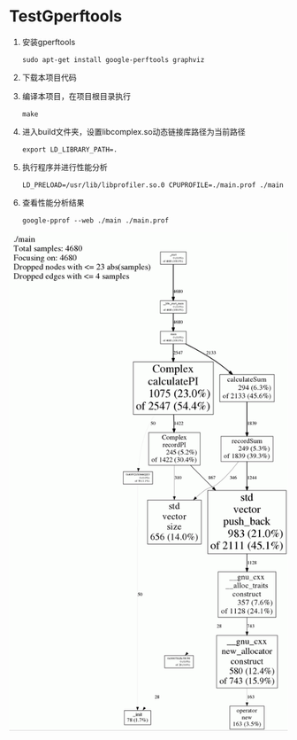 # TestGperftools

1. 安装gperftools

    ```
    sudo apt-get install google-perftools graphviz
    ```
2. 下载本项目代码
3. 编译本项目，在项目根目录执行

    ```
    make
    ```
4. 进入build文件夹，设置libcomplex.so动态链接库路径为当前路径

    ```
    export LD_LIBRARY_PATH=.
    ```
5. 执行程序并进行性能分析

    ```
    LD_PRELOAD=/usr/lib/libprofiler.so.0 CPUPROFILE=./main.prof ./main
    ```
6. 查看性能分析结果

    ```
    google-pprof --web ./main ./main.prof
    ```

![](https://raw.githubusercontent.com/01joy/TestGperftools/master/profiler-output.gif)